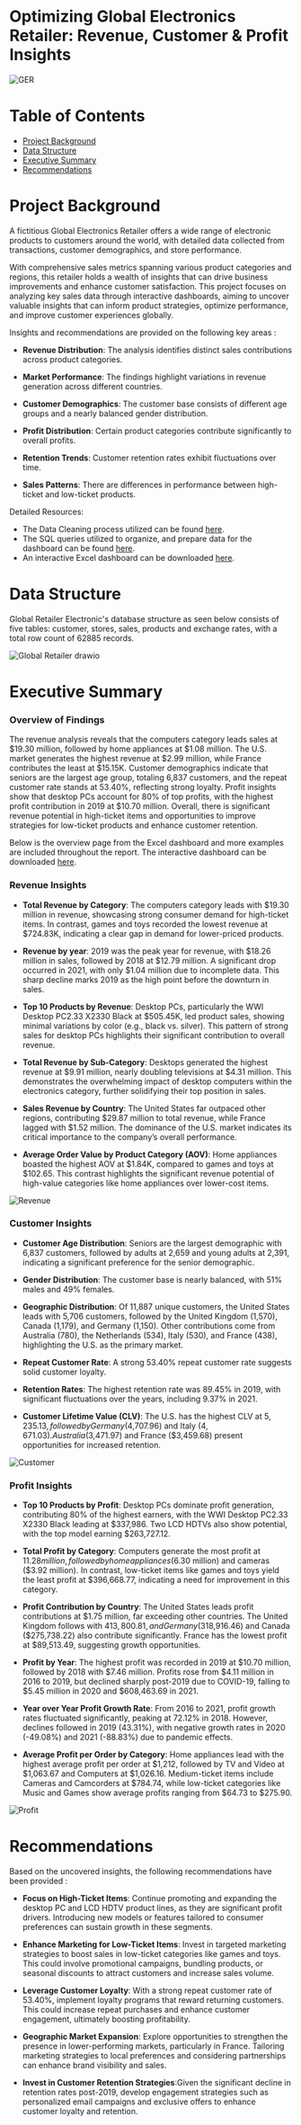 # Optimizing Global Electronics Retailer: Revenue, Customer & Profit Insights
![GER](https://github.com/user-attachments/assets/23e446bb-9a2c-44cc-9ec1-915cbd9f14cf)

# Table of Contents
* [Project Background](#project-background)
* [Data Structure](#data-structure)
* [Executive Summary](#executive-summary)
* [Recommendations](#recommendations)

# Project Background 
A fictitious Global Electronics Retailer offers a wide range of electronic products to customers around the world, with detailed data collected from transactions, customer demographics, and store performance.

With comprehensive sales metrics spanning various product categories and regions, this retailer holds a wealth of insights that can drive business improvements and enhance customer satisfaction. This project focuses on analyzing key sales data through interactive dashboards, aiming to uncover valuable insights that can inform product strategies, optimize performance, and improve customer experiences globally.

Insights and recommendations are provided on the following key areas : 
- **Revenue Distribution**: The analysis identifies distinct sales contributions across product categories.

- **Market Performance**: The findings highlight variations in revenue generation across different countries.

- **Customer Demographics**: The customer base consists of different age groups and a nearly balanced gender distribution.

- **Profit Distribution**: Certain product categories contribute significantly to overall profits.

- **Retention Trends**: Customer retention rates exhibit fluctuations over time.

- **Sales Patterns**: There are differences in performance between high-ticket and low-ticket products.

Detailed Resources: 

- The Data Cleaning process utilized can be found [here](https://github.com/karlyndiary/Optimizing-Global-Electronics-Retailer-Sales-Insights/tree/main/%5B01%5D%20ETL). 
- The SQL queries utilized to organize, and prepare data for the dashboard can be found [here](https://github.com/karlyndiary/Optimizing-Global-Electronics-Retailer-Sales-Insights/tree/main/%5B02%5D%20SQL). 
- An interactive Excel dashboard can be downloaded [here](https://github.com/karlyndiary/Optimizing-Global-Electronics-Retailer-Sales-Insights/tree/main/%5B03%5D%20Excel%20Dashboard).

# Data Structure

Global Retailer Electronic's database structure as seen below consists of five tables: customer, stores, sales, products and exchange rates, with a total row count of 62885 records.

![Global Retailer drawio](https://github.com/user-attachments/assets/491b8e36-4b9b-459f-a757-1b6c30978c20)

# Executive Summary 

### Overview of Findings 

The revenue analysis reveals that the computers category leads sales at $19.30 million, followed by home appliances at $1.08 million. The U.S. market generates the highest revenue at $2.99 million, while France contributes the least at $15.15K. Customer demographics indicate that seniors are the largest age group, totaling 6,837 customers, and the repeat customer rate stands at 53.40%, reflecting strong loyalty. Profit insights show that desktop PCs account for 80% of top profits, with the highest profit contribution in 2019 at $10.70 million. Overall, there is significant revenue potential in high-ticket items and opportunities to improve strategies for low-ticket products and enhance customer retention.

Below is the overview page from the Excel dashboard and more examples are included throughout the report. The interactive dashboard can be downloaded [here](https://github.com/karlyndiary/Optimizing-Global-Electronics-Retailer-Sales-Insights/tree/main/%5B03%5D%20Excel%20Dashboard).

### Revenue Insights

- **Total Revenue by Category**: The computers category leads with $19.30 million in revenue, showcasing strong consumer demand for high-ticket items. In contrast, games and toys recorded the lowest revenue at $724.83K, indicating a clear gap in demand for lower-priced products.

- **Revenue by year**: 2019 was the peak year for revenue, with $18.26 million in sales, followed by 2018 at $12.79 million. A significant drop occurred in 2021, with only $1.04 million due to incomplete data. This sharp decline marks 2019 as the high point before the downturn in sales.

- **Top 10 Products by Revenue**: Desktop PCs, particularly the WWI Desktop PC2.33 X2330 Black at $505.45K, led product sales, showing minimal variations by color (e.g., black vs. silver). This pattern of strong sales for desktop PCs highlights their significant contribution to overall revenue.

- **Total Revenue by Sub-Category**: Desktops generated the highest revenue at $9.91 million, nearly doubling televisions at $4.31 million. This demonstrates the overwhelming impact of desktop computers within the electronics category, further solidifying their top position in sales.

- **Sales Revenue by Country**: The United States far outpaced other regions, contributing $29.87 million to total revenue, while France lagged with $1.52 million. The dominance of the U.S. market indicates its critical importance to the company’s overall performance.

- **Average Order Value by Product Category (AOV)**: Home appliances boasted the highest AOV at $1.84K, compared to games and toys at $102.65. This contrast highlights the significant revenue potential of high-value categories like home appliances over lower-cost items.

![Revenue](https://github.com/user-attachments/assets/0a5ff25e-df33-4b00-81b8-ab359c4a382e)

### Customer Insights
- **Customer Age Distribution**: Seniors are the largest demographic with 6,837 customers, followed by adults at 2,659 and young adults at 2,391, indicating a significant preference for the senior demographic.

- **Gender Distribution**: The customer base is nearly balanced, with 51% males and 49% females.

- **Geographic Distribution**: Of 11,887 unique customers, the United States leads with 5,706 customers, followed by the United Kingdom (1,570), Canada (1,179), and Germany (1,150). Other contributions come from Australia (780), the Netherlands (534), Italy (530), and France (438), highlighting the U.S. as the primary market.

- **Repeat Customer Rate**: A strong 53.40% repeat customer rate suggests solid customer loyalty.

- **Retention Rates**: The highest retention rate was 89.45% in 2019, with significant fluctuations over the years, including 9.37% in 2021.

- **Customer Lifetime Value (CLV)**: The U.S. has the highest CLV at $5,235.13, followed by Germany ($4,707.96) and Italy ($4,671.03). Australia ($3,471.97) and France ($3,459.68) present opportunities for increased retention.

![Customer](https://github.com/user-attachments/assets/39f0f997-c133-4eb6-b223-630377d0bf19)

### Profit Insights

- **Top 10 Products by Profit**: Desktop PCs dominate profit generation, contributing 80% of the highest earners, with the WWI Desktop PC2.33 X2330 Black leading at $337,986. Two LCD HDTVs also show potential, with the top model earning $263,727.12.

- **Total Profit by Category**: Computers generate the most profit at $11.28 million, followed by home appliances ($6.30 million) and cameras ($3.92 million). In contrast, low-ticket items like games and toys yield the least profit at $396,668.77, indicating a need for improvement in this category.

- **Profit Contribution by Country**: The United States leads profit contributions at $1.75 million, far exceeding other countries. The United Kingdom follows with $413,800.81, and Germany ($318,916.46) and Canada ($275,738.22) also contribute significantly. France has the lowest profit at $89,513.49, suggesting growth opportunities.

- **Profit by Year**: The highest profit was recorded in 2019 at $10.70 million, followed by 2018 with $7.46 million. Profits rose from $4.11 million in 2016 to 2019, but declined sharply post-2019 due to COVID-19, falling to $5.45 million in 2020 and $608,463.69 in 2021.

- **Year over Year Profit Growth Rate**: From 2016 to 2021, profit growth rates fluctuated significantly, peaking at 72.12% in 2018. However, declines followed in 2019 (43.31%), with negative growth rates in 2020 (-49.08%) and 2021 (-88.83%) due to pandemic effects.

- **Average Profit per Order by Category**: Home appliances lead with the highest average profit per order at $1,212, followed by TV and Video at $1,063.67 and Computers at $1,026.16. Medium-ticket items include Cameras and Camcorders at $784.74, while low-ticket categories like Music and Games show average profits ranging from $64.73 to $275.90.

![Profit](https://github.com/user-attachments/assets/6e64018a-ccec-4d0f-bf40-72516183ec5a)

# Recommendations

Based on the uncovered insights, the following recommendations have been provided : 

- **Focus on High-Ticket Items**: Continue promoting and expanding the desktop PC and LCD HDTV product lines, as they are significant profit drivers. Introducing new models or features tailored to consumer preferences can sustain growth in these segments.

- **Enhance Marketing for Low-Ticket Items**: Invest in targeted marketing strategies to boost sales in low-ticket categories like games and toys. This could involve promotional campaigns, bundling products, or seasonal discounts to attract customers and increase sales volume.

- **Leverage Customer Loyalty**: With a strong repeat customer rate of 53.40%, implement loyalty programs that reward returning customers. This could increase repeat purchases and enhance customer engagement, ultimately boosting profitability.

- **Geographic Market Expansion**: Explore opportunities to strengthen the presence in lower-performing markets, particularly in France. Tailoring marketing strategies to local preferences and considering partnerships can enhance brand visibility and sales.

- **Invest in Customer Retention Strategies**:Given the significant decline in retention rates post-2019, develop engagement strategies such as personalized email campaigns and exclusive offers to enhance customer loyalty and retention.
